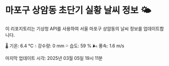 
# 마포구 상암동 초단기 실황 날씨 정보 🌤️

이 리포지토리는 기상청 API를 사용하여 서울 마포구 상암동의 날씨 정보를 업데이트합니다. 

🌡️ 기온: 6.4 ℃
💧 강수량: 0 mm
💦 습도: 59 %
🌬️ 풍속: 1.6 m/s

마지막 업데이트 시각: 2025년 03월 05일 19시 11분    
